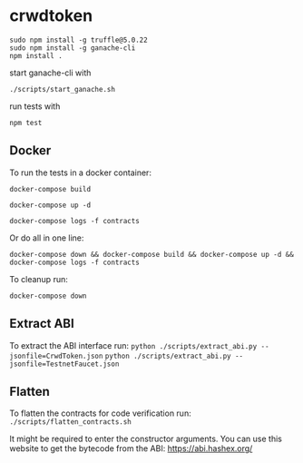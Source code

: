 # crwdtoken

```
sudo npm install -g truffle@5.0.22
sudo npm install -g ganache-cli
npm install .
```

start ganache-cli with

```
./scripts/start_ganache.sh
```

run tests with

```
npm test
```

## Docker

To run the tests in a docker container:

`docker-compose build`

`docker-compose up -d`

`docker-compose logs -f contracts`

Or do all in one line:

`docker-compose down && docker-compose build && docker-compose up -d && docker-compose logs -f contracts`

To cleanup run:

`docker-compose down`

## Extract ABI

To extract the ABI interface run:
`python ./scripts/extract_abi.py --jsonfile=CrwdToken.json`
`python ./scripts/extract_abi.py --jsonfile=TestnetFaucet.json`

## Flatten

To flatten the contracts for code verification run:
`./scripts/flatten_contracts.sh`

It might be required to enter the constructor arguments. You can use this website to get the bytecode from the ABI: https://abi.hashex.org/
